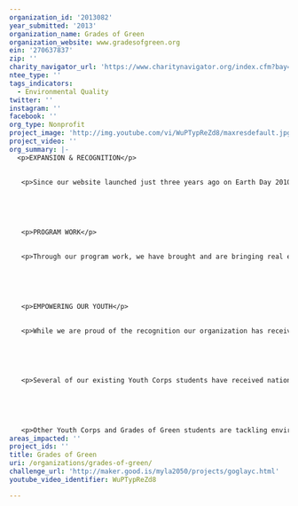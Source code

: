 ```yaml
---
organization_id: '2013082'
year_submitted: '2013'
organization_name: Grades of Green
organization_website: www.gradesofgreen.org
ein: '270637837'
zip: ''
charity_navigator_url: 'https://www.charitynavigator.org/index.cfm?bay=search.profile&ein=270637837'
ntee_type: ''
tags_indicators:
  - Environmental Quality
twitter: ''
instagram: ''
facebook: ''
org_type: Nonprofit
project_image: 'http://img.youtube.com/vi/WuPTypReZd8/maxresdefault.jpg'
project_video: ''
org_summary: |-
  <p>EXPANSION & RECOGNITION</p>
   
   
   <p>Since our website launched just three years ago on Earth Day 2010, Grades of Green has grown rapidly and expanded internationally with more than 104,000 students in 27 states and four countries enrolled in our programs. Grades of Green has been honored with several awards over the last four years, including the Environmental Protection Agency’s prestigious Environmental Award, a United States Conference of Mayors Award, as well as being instrumental in two Grades of Green schools being designated as “Green Ribbon Schools” by the U.S. Department of Education. </p>
   
   
   
   
   
   <p>PROGRAM WORK</p>
   
   
   <p>Through our program work, we have brought and are bringing real environmental change to our communities. Some examples include: helping more than 50 Los Angeles County schools divert over 50,000 bags of trash from local landfills through our Trash Free Lunch Program; helping several California schools districts stop the use of toxic cleaning supplies in their schools; performing a “greening” of 10 underserved schools in the Los Angeles area and helping them set up waste reduction programs, including in-class recycling and lunch-time sorting systems; and assisting several local schools end the use of Styrofoam trays at lunch time. Should we receive one of the LA2050 grants, we look forward to continuing this hands-on program work in the schools within the LAYC. </p>
   
   
   
   
   
   <p>EMPOWERING OUR YOUTH</p>
   
   
   <p>While we are proud of the recognition our organization has received and the projects we have led, we believe our most important work is teaching our children that they have the power to make a difference. As noted above, it was Grades of Green students who went to their City Councils in Manhattan Beach and Hermosa Beach to ask for bans of plastic bags and Styrofoam. Inspired by those stories, El Segundo High School students recently went to their City Council to ask that additional recycling containers be placed around town. </p> 
   
   
   
   
   
   <p>Several of our existing Youth Corps students have received national and regional recognition for their environmental efforts, including Grace C and Sam H who were named as Champions for Change by the White House, and Max R and Reese R, who were featured in a Washington Post article about banning Styrofoam. </p>
   
   
   
   
   
   <p>Other Youth Corps and Grades of Green students are tackling environmental problems big and small at their schools and in their communities. For example, Yaeeun H is using Grades of Green 3R curriculum to teach kids at her school about how and why to protect the environment; Sydney H, a sixth grader, is organizing an e-waste collection drive at her school; Sam H is collecting used shoes to donate to Soles for Souls; and Lauren S and Jenna R, both sixth graders, are working to plant a native garden at their school. These kids are the future of Los Angeles and our best hope of making our vision for Los Angeles a reality in 2050. </p>
areas_impacted: ''
project_ids: ''
title: Grades of Green
uri: /organizations/grades-of-green/
challenge_url: 'http://maker.good.is/myla2050/projects/goglayc.html'
youtube_video_identifier: WuPTypReZd8

---
```

